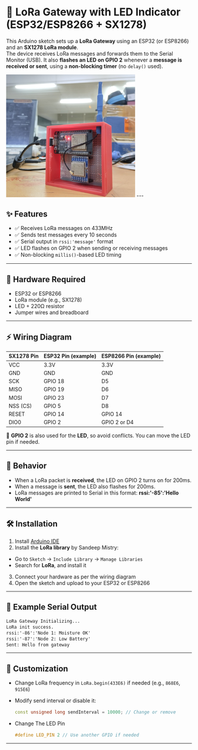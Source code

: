 # 📡 LoRa Gateway with LED Indicator (ESP32/ESP8266 + SX1278)

This Arduino sketch sets up a **LoRa Gateway** using an ESP32 (or ESP8266) and an **SX1278 LoRa module**.  
The device receives LoRa messages and forwards them to the Serial Monitor (USB). It also **flashes an LED on GPIO 2** whenever a **message is received or sent**, using a **non-blocking timer** (no `delay()` used).

<img src="../docs/images/lora_gateway.jpg" width="350" alt="LoRa Gateway Prototype">
---

## ✨ Features

- ✅ Receives LoRa messages on 433MHz
- ✅ Sends test messages every 10 seconds
- ✅ Serial output in `rssi:'message'` format
- ✅ LED flashes on GPIO 2 when sending or receiving messages
- ✅ Non-blocking `millis()`-based LED timing

---

## 🔧 Hardware Required

- ESP32 or ESP8266
- LoRa module (e.g., SX1278)
- LED + 220Ω resistor
- Jumper wires and breadboard

---

## ⚡ Wiring Diagram

| SX1278 Pin | ESP32 Pin (example) | ESP8266 Pin (example) |
|------------|---------------------|------------------------|
| VCC        | 3.3V                | 3.3V                   |
| GND        | GND                 | GND                    |
| SCK        | GPIO 18             | D5                     |
| MISO       | GPIO 19             | D6                     |
| MOSI       | GPIO 23             | D7                     |
| NSS (CS)   | GPIO 5              | D8                     |
| RESET      | GPIO 14             | GPIO 14                |
| DIO0       | GPIO 2              | GPIO 2 or D4           |

📌 **GPIO 2** is also used for the **LED**, so avoid conflicts. You can move the LED pin if needed.

---

## 🧠 Behavior

- When a LoRa packet is **received**, the LED on GPIO 2 turns on for 200ms.
- When a message is **sent**, the LED also flashes for 200ms.
- LoRa messages are printed to Serial in this format: **rssi:'-85':'Hello World'**

---

## 🛠️ Installation

1. Install [Arduino IDE](https://www.arduino.cc/en/software)
2. Install the **LoRa library** by Sandeep Mistry:
 - Go to `Sketch` → `Include Library` → `Manage Libraries`
 - Search for **LoRa**, and install it
3. Connect your hardware as per the wiring diagram
4. Open the sketch and upload to your ESP32 or ESP8266

---

## 🧪 Example Serial Output

```
LoRa Gateway Initializing...
LoRa init success.
rssi:'-86':'Node 1: Moisture OK'
rssi:'-87':'Node 2: Low Battery'
Sent: Hello from gateway

```

---

## 🧼 Customization

- Change LoRa frequency in `LoRa.begin(433E6)` if needed (e.g., `868E6`, `915E6`)
- Modify send interval or disable it:

  ```cpp
  const unsigned long sendInterval = 10000; // Change or remove
  ```
- Change The LED Pin
  ```cpp
  #define LED_PIN 2 // Use another GPIO if needed
  ```
---

